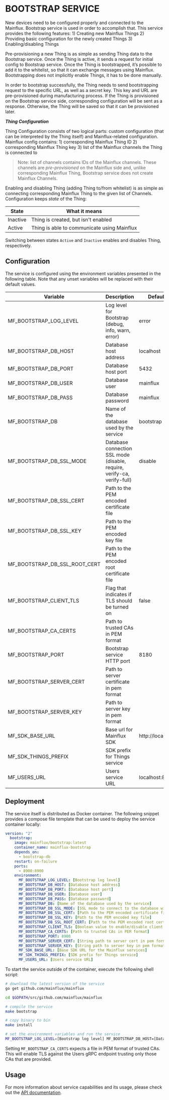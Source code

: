 # BOOTSTRAP SERVICE

New devices need to be configured properly and connected to the Mainflux. Bootstrap service is used in order to accomplish that. This service provides the following features:
    1) Creating new Mainflux Things
    2) Providing basic configuration for the newly created Things
    3) Enabling/disabling Things

Pre-provisioning a new Thing is as simple as sending Thing data to the Bootstrap service. Once the Thing is active, it sends a request for initial config to Bootstrap service. Once the Thing is bootstrapped, it’s possible to add it to the whitelist, so that it can exchange messages using Mainflux. Bootstrapping does not implicitly enable Things, it has to be done manually.

In order to bootstrap successfully, the Thing needs to send bootstrapping request to the specific URL, as well as a secret key. This key and URL are pre-provisioned during manufacturing process. If the Thing is provisioned on the Bootstrap service side, corresponding configuration will be sent as a response. Otherwise, the Thing will be saved so that it can be provisioned later.

***Thing Configuration***

Thing Configuration consists of two logical parts: custom configuration (that can be interpreted by the Thing itself) and Mainflux-related configuration. Mainflux config contains:
    1) corresponding Mainflux Thing ID
    2) corresponding Mainflux Thing key
    3) list of the Mainflux channels the Thing is connected to

>Note: list of channels contains IDs of the Mainflux channels. These channels are _pre-provisioned_ on the Mainflux side and, unlike corresponding Mainflux Thing, Bootstrap service does not create Mainflux Channels.

Enabling and disabling Thing (adding Thing to/from whitelist) is as simple as connecting corresponding Mainflux Thing to the given list of Channels. Configuration keeps _state_ of the Thing:

| State    | What it means                                          |
|----------|--------------------------------------------------------|
| Inactive | Thing is created, but isn't enabled                    |
| Active   | Thing is able to communicate using Mainflux            |

Switching between states `Active` and `Inactive` enables and disables Thing, respectively.

## Configuration

The service is configured using the environment variables presented in the following table. Note that any unset variables will be replaced with their default values.

| Variable                      | Description                                                             | Default               |
|-------------------------------|-------------------------------------------------------------------------|-----------------------|
| MF_BOOTSTRAP_LOG_LEVEL        | Log level for Bootstrap (debug, info, warn, error)                      | error                 |
| MF_BOOTSTRAP_DB_HOST          | Database host address                                                   | localhost             |
| MF_BOOTSTRAP_DB_PORT          | Database host port                                                      | 5432                  |
| MF_BOOTSTRAP_DB_USER          | Database user                                                           | mainflux              |
| MF_BOOTSTRAP_DB_PASS          | Database password                                                       | mainflux              |
| MF_BOOTSTRAP_DB               | Name of the database used by the service                                | bootstrap             |
| MF_BOOTSTRAP_DB_SSL_MODE      | Database connection SSL mode (disable, require, verify-ca, verify-full) | disable               |
| MF_BOOTSTRAP_DB_SSL_CERT      | Path to the PEM encoded certificate file                                |                       |
| MF_BOOTSTRAP_DB_SSL_KEY       | Path to the PEM encoded key file                                        |                       |
| MF_BOOTSTRAP_DB_SSL_ROOT_CERT | Path to the PEM encoded root certificate file                           |                       |
| MF_BOOTSTRAP_CLIENT_TLS       | Flag that indicates if TLS should be turned on                          | false                 |
| MF_BOOTSTRAP_CA_CERTS         | Path to trusted CAs in PEM format                                       |                       |
| MF_BOOTSTRAP_PORT             | Bootstrap service HTTP port                                             | 8180                  |
| MF_BOOTSTRAP_SERVER_CERT      | Path to server certificate in pem format                                |                       |
| MF_BOOTSTRAP_SERVER_KEY       | Path to server key in pem format                                        |                       |
| MF_SDK_BASE_URL               | Base url for Mainflux SDK                                               | http://localhost      |
| MF_SDK_THINGS_PREFIX          | SDK prefix for Things service                                           |                       |
| MF_USERS_URL                  | Users service URL                                                       | localhost:8181        |

## Deployment

The service itself is distributed as Docker container. The following snippet
provides a compose file template that can be used to deploy the service container
locally:

```yaml
version: "2"
  bootstrap:
    image: mainflux/bootstrap:latest
    container_name: mainflux-bootstrap
    depends_on:
      - bootstrap-db
    restart: on-failure
    ports:
      - 8900:8900
    environment:
      MF_BOOTSTRAP_LOG_LEVEL: [Bootstrap log level]
      MF_BOOTSTRAP_DB_HOST: [Database host address]
      MF_BOOTSTRAP_DB_PORT: [Database host port]
      MF_BOOTSTRAP_DB_USER: [Database user]
      MF_BOOTSTRAP_DB_PASS: [Database password]
      MF_BOOTSTRAP_DB: [Name of the database used by the service]
      MF_BOOTSTRAP_DB_SSL_MODE: [SSL mode to connect to the database with]
      MF_BOOTSTRAP_DB_SSL_CERT: [Path to the PEM encoded certificate file]
      MF_BOOTSTRAP_DB_SSL_KEY: [Path to the PEM encoded key file]
      MF_BOOTSTRAP_DB_SSL_ROOT_CERT: [Path to the PEM encoded root certificate file]
      MF_BOOTSTRAP_CLIENT_TLS: [Boolean value to enable/disable client TLS]
      MF_BOOTSTRAP_CA_CERTS: [Path to trusted CAs in PEM format]
      MF_BOOTSTRAP_PORT: 8900
      MF_BOOTSTRAP_SERVER_CERT: [String path to server cert in pem format]
      MF_BOOTSTRAP_SERVER_KEY: [String path to server key in pem format]
      MF_SDK_BASE_URL: [Base SDK URL for the Mainflux services]
      MF_SDK_THINGS_PREFIX: [SDK prefix for Things service]
      MF_USERS_URL: [Users service URL]
```

To start the service outside of the container, execute the following shell script:

```bash
# download the latest version of the service
go get github.com/mainflux/mainflux

cd $GOPATH/src/github.com/mainflux/mainflux

# compile the service
make bootstrap

# copy binary to bin
make install

# set the environment variables and run the service
MF_BOOTSTRAP_LOG_LEVEL=[Bootstrap log level] MF_BOOTSTRAP_DB_HOST=[Database host address] MF_BOOTSTRAP_DB_PORT=[Database host port] MF_BOOTSTRAP_DB_USER=[Database user] MF_BOOTSTRAP_DB_PASS=[Database password] MF_BOOTSTRAP_DB=[Name of the database used by the service] MF_BOOTSTRAP_DB_SSL_MODE=[SSL mode to connect to the database with] MF_BOOTSTRAP_DB_SSL_CERT=[Path to the PEM encoded certificate file] MF_BOOTSTRAP_DB_SSL_KEY=[Path to the PEM encoded key file] MF_BOOTSTRAP_DB_SSL_ROOT_CERT=[Path to the PEM encoded root certificate file] MF_BOOTSTRAP_CLIENT_TLS=[Boolean value to enable/disable client TLS] MF_BOOTSTRAP_CA_CERTS=[Path to trusted CAs in PEM format] MF_BOOTSTRAP_PORT=[Service HTTP port] MF_BOOTSTRAP_SERVER_CERT=[Path to server certificate] MF_BOOTSTRAP_SERVER_KEY=[Path to server key] MF_SDK_BASE_URL=[Base SDK URL for the Mainflux services] MF_SDK_THINGS_PREFIX=[SDK prefix for Things service] MF_USERS_URL=[Users service URL] $GOBIN/mainflux-bootstrap
```

Setting `MF_BOOTSTRAP_CA_CERTS` expects a file in PEM format of trusted CAs. This will enable TLS against the Users gRPC endpoint trusting only those CAs that are provided.

## Usage

For more information about service capabilities and its usage, please check out
the [API documentation](swagger.yml).

[doc]: http://mainflux.readthedocs.io
